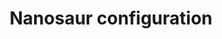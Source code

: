 ---
title: "Nanosaur configuration"
excerpt: "How to set up and configure nanosaur."
permalink: /tutorial/configuration/
classes: wide
header:
  teaser: /assets/images/collections/tutorial/configure/nanosaur-robot-config.png
---